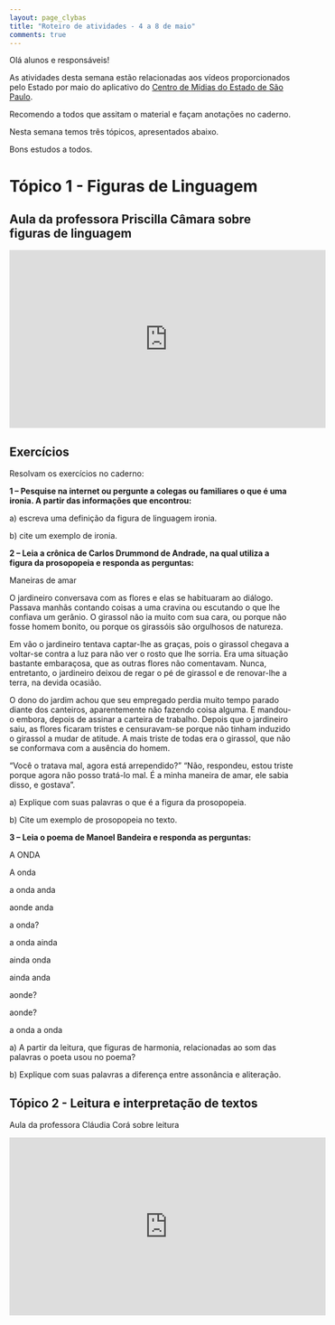 ```yaml
---
layout: page_clybas
title: "Roteiro de atividades - 4 a 8 de maio"
comments: true
---
```


Olá alunos e responsáveis!

As atividades desta semana estão relacionadas aos vídeos proporcionados pelo Estado por maio do aplicativo do [Centro de Mídias do Estado de São Paulo](https://centrodemidiasp.educacao.sp.gov.br/).

Recomendo a todos que assitam o material e façam anotações no caderno.

Nesta semana temos três tópicos, apresentados abaixo.

Bons estudos a todos.


# Tópico 1 - Figuras de Linguagem

## Aula da professora Priscilla Câmara sobre figuras de linguagem

<iframe width="560" height="315" src="https://www.youtube.com/embed/llyDvuEAK90?start=330" frameborder="0" allow="accelerometer; autoplay; encrypted-media; gyroscope; picture-in-picture" allowfullscreen></iframe>

## Exercícios

Resolvam os exercícios no caderno:

**1 – Pesquise na internet ou pergunte a colegas ou familiares o que é uma ironia. A partir das informações que encontrou:**

a)	escreva uma definição da figura de linguagem ironia.

b)	cite um exemplo de ironia.

**2 – Leia a crônica de Carlos Drummond de Andrade, na qual utiliza a figura da prosopopeia e responda as perguntas:**

Maneiras de amar

O jardineiro conversava com as flores e elas se habituaram ao diálogo. Passava manhãs contando coisas a uma cravina ou escutando o que lhe confiava um gerânio. O girassol não ia muito com sua cara, ou porque não fosse homem bonito, ou porque os girassóis são orgulhosos de natureza.

Em vão o jardineiro tentava captar-lhe as graças, pois o girassol chegava a voltar-se contra a luz para não ver o rosto que lhe sorria. Era uma situação bastante embaraçosa, que as outras flores não comentavam. Nunca, entretanto, o jardineiro deixou de regar o pé de girassol e de renovar-lhe a terra, na devida ocasião.

O dono do jardim achou que seu empregado perdia muito tempo parado diante dos canteiros, aparentemente não fazendo coisa alguma. E mandou-o embora, depois de assinar a carteira de trabalho.
Depois que o jardineiro saiu, as flores ficaram tristes e censuravam-se porque não tinham induzido o girassol a mudar de atitude. A mais triste de todas era o girassol, que não se conformava com a ausência do homem. 

“Você o tratava mal, agora está arrependido?” “Não, respondeu, estou triste porque agora não posso tratá-lo mal. É a minha maneira de amar, ele sabia disso, e gostava”.

a)	Explique com suas palavras o que é a figura da prosopopeia.

b)	Cite um exemplo de prosopopeia no texto.

**3 – Leia o poema de Manoel Bandeira e responda as perguntas:**

A ONDA

A onda

a onda anda

aonde anda

a onda?

a onda ainda

ainda onda

ainda anda

aonde?

aonde?

a onda a onda

a)	A partir da leitura, que figuras de harmonia, relacionadas ao som das palavras o poeta usou no poema?

b)	Explique com suas palavras a diferença entre assonância e aliteração.

## Tópico 2 - Leitura e interpretação de textos

Aula da professora Cláudia Corá sobre leitura

<iframe width="560" height="315" src="https://www.youtube.com/embed/eE_TqLx4Lx0?start=303" frameborder="0" allow="accelerometer; autoplay; encrypted-media; gyroscope; picture-in-picture" allowfullscreen></iframe>
